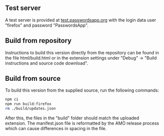 ## Test server
A test server is provided at [test.passwordsapp.org](https://test.passwordsapp.org/) with the login data user "firefox" and password "PasswordsApp".

## Build from repository
Instructions to build this version directly from the repository can be found in the file html/build.html
or in the extension settings under "Debug" -> "Build instructions and source code download".

## Build from source
To build this version from the supplied source, run the following commands:

```bash
npm ci
npm run build:firefox
rm ./build/updates.json
```

After this, the files in the "build" folder should match the uploaded extension.
The manifest.json file is reformatted by the AMO release process which can cause differences in spacing in the file.
